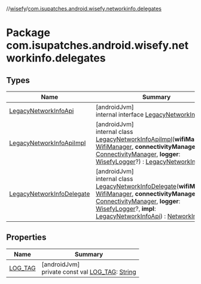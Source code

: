 //[wisefy](../../index.md)/[com.isupatches.android.wisefy.networkinfo.delegates](index.md)

# Package com.isupatches.android.wisefy.networkinfo.delegates

## Types

| Name | Summary |
|---|---|
| [LegacyNetworkInfoApi](-legacy-network-info-api/index.md) | [androidJvm]<br>internal interface [LegacyNetworkInfoApi](-legacy-network-info-api/index.md) |
| [LegacyNetworkInfoApiImpl](-legacy-network-info-api-impl/index.md) | [androidJvm]<br>internal class [LegacyNetworkInfoApiImpl](-legacy-network-info-api-impl/index.md)(**wifiManager**: [WifiManager](https://developer.android.com/reference/kotlin/android/net/wifi/WifiManager.html), **connectivityManager**: [ConnectivityManager](https://developer.android.com/reference/kotlin/android/net/ConnectivityManager.html), **logger**: [WisefyLogger](../com.isupatches.android.wisefy.shared.logging/-wisefy-logger/index.md)?) : [LegacyNetworkInfoApi](-legacy-network-info-api/index.md) |
| [LegacyNetworkInfoDelegate](-legacy-network-info-delegate/index.md) | [androidJvm]<br>internal class [LegacyNetworkInfoDelegate](-legacy-network-info-delegate/index.md)(**wifiManager**: [WifiManager](https://developer.android.com/reference/kotlin/android/net/wifi/WifiManager.html), **connectivityManager**: [ConnectivityManager](https://developer.android.com/reference/kotlin/android/net/ConnectivityManager.html), **logger**: [WisefyLogger](../com.isupatches.android.wisefy.shared.logging/-wisefy-logger/index.md)?, **impl**: [LegacyNetworkInfoApi](-legacy-network-info-api/index.md)) : [NetworkInfoApi](../com.isupatches.android.wisefy.networkinfo/-network-info-api/index.md) |

## Properties

| Name | Summary |
|---|---|
| [LOG_TAG](-l-o-g_-t-a-g.md) | [androidJvm]<br>private const val [LOG_TAG](-l-o-g_-t-a-g.md): [String](https://kotlinlang.org/api/latest/jvm/stdlib/kotlin/-string/index.html) |
